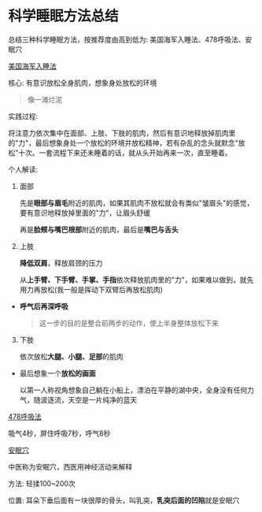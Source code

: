 # 科学睡眠方法总结

总结三种科学睡眠方法，按推荐度由高到低为: 美国海军入睡法、478呼吸法、安眠穴

[美国海军入睡法](https://www.bilibili.com/video/BV1Gb411H7ub/?spm_id_from=333.999.0.0&vd_source=ec398deb457db1c9e98cbcb85ef30460)

核心: 有意识放松全身肌肉，想象身处放松的环境

> 像一滩烂泥

实践过程: 

将注意力依次集中在面部、上肢、下肢的肌肉，然后有意识地释放掉肌肉里的"力"，最后想象身处一个放松的环境并放松精神，若有杂乱的念头就默念"放松"十次。一套流程下来还未睡着的话，就从头开始再来一次，直至睡着。

个人解读:

1. 面部

   先是**眼部与眉毛**附近的肌肉，如果其肌肉不放松就会有类似"皱眉头"的感觉，要有意识地释放掉里面的"力"，让眉头舒缓

   再是**脸颊与嘴巴根部**附近的肌肉，最后是**嘴巴与舌头**

2. 上肢

   **降低双肩**，释放肩颈的压力

   从**上手臂、下手臂、手掌、手指**依次释放肌肉里的"力"，如果难以做到，就先用力再放松(我一般是挥动下双臂后再放松肌肉)

* **呼气后再深呼吸**

  > 这一步的目的是整合前两步的动作，使上半身整体放松下来

3. 下肢

   依次放松**大腿、小腿、足部**的肌肉

* 最后想象一个**放松的画面**

  以第一人称视角想象自己躺在小船上，漂泊在平静的湖中央，全身没有任何力气，随波逐流，天空是一片纯净的蓝天

[478呼吸法](https://www.bilibili.com/video/BV1B64y1x7Me/?spm_id_from=333.999.0.0&vd_source=ec398deb457db1c9e98cbcb85ef30460)

吸气4秒，屏住呼吸7秒，呼气8秒

[安眠穴](https://www.bilibili.com/video/BV1no4y147ta/?spm_id_from=333.999.0.0)

中医称为安眠穴，西医用神经活动来解释

方法: 轻揉100~200次

位置: 耳朵下垂后面有一块很厚的骨头，叫乳突，**乳突后面的凹陷**就是安眠穴

